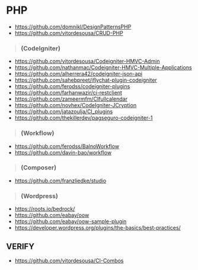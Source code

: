# PHP

- https://github.com/domnikl/DesignPatternsPHP
- https://github.com/vitordesousa/CRUD-PHP

> ### (CodeIgniter)

- https://github.com/vitordesousa/Codeigniter-HMVC-Admin
- https://github.com/nathanmac/Codeigniter-HMVC-Multiple-Applications
- https://github.com/alherrera42/codeigniter-json-api
- https://github.com/sahebpreet/iflychat-plugin-codeigniter
- https://github.com/ferodss/codeigniter-plugins
- https://github.com/farhanwazir/ci-restclient
- https://github.com/zameermfm/CIfullcalendar
- https://github.com/novhex/CodeIgniter-JCryption
- https://github.com/jatazoulja/CI_plugins
- https://github.com/thekillerdev/pagseguro-codeigniter-1

> ### (Workflow)

- https://github.com/ferodss/BalnoWorkflow
- https://github.com/davin-bao/workflow

> ### (Composer)

- https://github.com/franzliedke/studio

> ### (Wordpress)

- https://roots.io/bedrock/
- https://github.com/eabay/oow
- https://github.com/eabay/oow-sample-plugin
- https://developer.wordpress.org/plugins/the-basics/best-practices/

## VERIFY

- https://github.com/vitordesousa/CI-Combos

